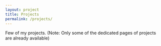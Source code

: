 ```yaml
---
layout: project
title: Projects
permalink: /projects/
---
```


Few of my projects. (Note: Only some of the dedicated pages of projects are already available)
